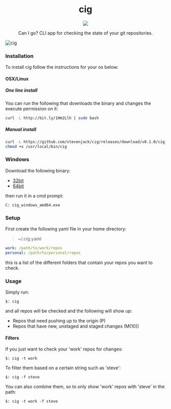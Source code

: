 <h1 align="center">cig</h1>

<p align="center">
  <a href="https://github.com/stevenjack/cig/releases" target="_blank"><img src="https://img.shields.io/github/release/stevenjack/cig.svg"></a>
  </p>

<p align="center">
	Can I go? CLI app for checking the state of your git repositories.
</p>

![cig](https://cloud.githubusercontent.com/assets/527874/7220202/faaedf0c-e6b6-11e4-9cb8-bf62295f4128.png)

### Installation

To install cig follow the instructions for your os below:

#### OSX/Linux

##### One line install

You can run the following that downloads the binary and changes the execute
permission on it:

```bash
curl -L http://bit.ly/1Hm2Llh | sudo bash
```

##### Manual install

```bash
curl -L https://github.com/stevenjack/cig/releases/download/v0.1.0/cig_`uname -s`_`uname -m` > /usr/local/bin/cig
chmod +x /usr/local/bin/cig
```

### Windows

Download the following binary:

* [32bit](https://github.com/stevenjack/cig/releases/download/v0.1.0/cig_windows_386.exe)
* [64bit](https://github.com/stevenjack/cig/releases/download/v0.1.0/cig_windows_amd64.exe)

then run it in a cmd prompt:

```
C: cig_windows_amd64.exe
```

### Setup

First create the following yaml file in your home directory:

> ~/.cig.yaml

```yaml
work: /path/to/work/repos
personal: /path/to/personal/repos
```

this is a list of the different folders that contain your repos you want to check.

### Usage

Simply run:

`$: cig`

and all repos will be checked and the following will show up:

* Repos that need pushing up to the origin (P)
* Repos that have new, unstaged and staged changes (M(10))

#### Filters

If you just want to check your 'work' repos for changes:

`$: cig -t work`

To filter them based on a certain string such as 'steve':

`$: cig -f steve`

You can also combine them, so to only show 'work' repos with 'steve' 
in the path:

`$: cig -t work -f steve`
